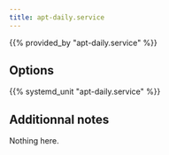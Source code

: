 ```yaml
---
title: apt-daily.service
---
```


{{% provided_by "apt-daily.service" %}}

## Options

{{% systemd_unit "apt-daily.service" %}}

## Additionnal notes

Nothing here.